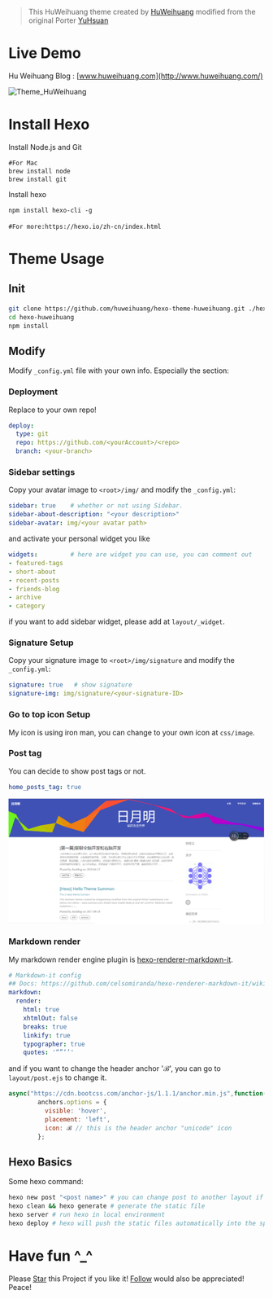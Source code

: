 > This HuWeihuang theme created by [HuWeihuang](http://www.huweihuang.com/) modified from the original Porter [YuHsuan](https://github.com/YenYuHsuan/hexo-theme-beantech)

# Live Demo

Hu Weihuang Blog : [www.huweihuang.com](http://www.huweihuang.com/)

![Theme_HuWeihuang](http://ozilwgpje.bkt.clouddn.com/blog.jpg)

# Install Hexo

Install Node.js  and Git

```shell
#For Mac
brew install node
brew install git
```

Install hexo

```shell
npm install hexo-cli -g

#For more:https://hexo.io/zh-cn/index.html
```

# Theme Usage

## Init

```bash
git clone https://github.com/huweihuang/hexo-theme-huweihuang.git ./hexo-huweihuang
cd hexo-huweihuang
npm install
```

## Modify
Modify `_config.yml` file with your own info.
Especially the section:
### Deployment
Replace to your own repo!
```yml
deploy:
  type: git
  repo: https://github.com/<yourAccount>/<repo>
  branch: <your-branch>
```

### Sidebar settings
Copy your avatar image to `<root>/img/` and modify the `_config.yml`:
```yml
sidebar: true    # whether or not using Sidebar.
sidebar-about-description: "<your description>"
sidebar-avatar: img/<your avatar path>
```
and activate your personal widget you like
```yml
widgets:         # here are widget you can use, you can comment out
- featured-tags
- short-about
- recent-posts
- friends-blog
- archive
- category
```
if you want to add sidebar widget, please add at `layout/_widget`.
### Signature Setup
Copy your signature image to `<root>/img/signature` and modify the `_config.yml`:
```yml
signature: true   # show signature
signature-img: img/signature/<your-signature-ID>
```
### Go to top icon Setup
My icon is using iron man, you can change to your own icon at `css/image`.

### Post tag
You can decide to show post tags or not.
```yml
home_posts_tag: true
```
 ![tag](https://raw.githubusercontent.com/huweihuang/hexo-theme-huweihuang/master/source/img/article/tag.png)
### Markdown render
My markdown render engine plugin is [hexo-renderer-markdown-it](https://github.com/celsomiranda/hexo-renderer-markdown-it).
```yml
# Markdown-it config
## Docs: https://github.com/celsomiranda/hexo-renderer-markdown-it/wiki
markdown:
  render:
    html: true
    xhtmlOut: false
    breaks: true
    linkify: true
    typographer: true
    quotes: '“”‘’'
```
and if you want to change the header anchor 'ℬ', you can go to `layout/post.ejs` to change it.
```javascript
async("https://cdn.bootcss.com/anchor-js/1.1.1/anchor.min.js",function(){
        anchors.options = {
          visible: 'hover',
          placement: 'left',
          icon: ℬ // this is the header anchor "unicode" icon
        };
```

## Hexo Basics
Some hexo command:
```bash
hexo new post "<post name>" # you can change post to another layout if you want
hexo clean && hexo generate # generate the static file
hexo server # run hexo in local environment
hexo deploy # hexo will push the static files automatically into the specific branch(gh-pages) of your repo!
```

# Have fun ^_^ 
Please <a class="github-button" href="https://github.com/huweihuang/hexo-theme-huweihuang" data-icon="octicon-star" aria-label="Star huweihuang/hexo-theme-huweihuang on GitHub">Star</a> this Project if you like it! <a class="github-button" href="https://github.com/huweihuang" aria-label="Follow @huweihuang on GitHub">Follow</a> would also be appreciated!
Peace!
